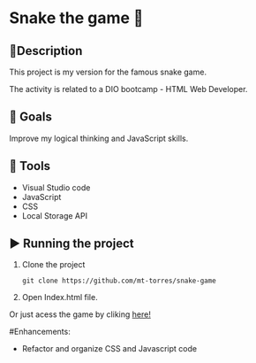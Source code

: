 # Snake the game 🐍

## :pencil:Description

This project is my version for the famous snake game.

The activity is related to a DIO bootcamp - HTML Web Developer.


## :dart: Goals
Improve my logical thinking and JavaScript skills.

## :wrench: Tools
- Visual Studio code
- JavaScript
- CSS
- Local Storage API

  
## :arrow_forward: Running the project

1. Clone the project

   ```
   git clone https://github.com/mt-torres/snake-game
   ```

2. Open Index.html file.

Or just acess the game by cliking [here!](https://mt-torres.github.io/alura-dev/snake-game)

#Enhancements:
- Refactor and organize CSS and Javascript code




